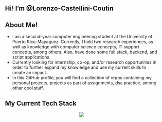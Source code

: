 ## Hi! I’m @Lorenzo-Castellini-Coutin 
## About Me!
- I am a second-year computer engineering student at the University of Puerto Rico-Mayaguez. Currently, I hold two research experiences, as well as knowledge with computer science concepts, IT support concepts, among others. Also, have done some full stack, backend, and script applications.
- Currently looking for internship, co-op, and/or research opportunities in order to further expand my knowledge and use my current skills to create an impact.
- In this GitHub profile, you will find a collection of repos containing my personal projects, projects as part of assignments, dsa practice, among other cool stuff.

## My Current Tech Stack
<p align="center">
  <a href="https://skillicons.dev">
    <img src="https://skillicons.dev/icons?i=python,c,cpp,git,azure,docker,flask,github,mysql,postman,vscode&perline=6" />
  </a>
</p>





<!---
Lorenzo-Castellini-Coutin/Lorenzo-Castellini-Coutin is a ✨ special ✨ repository because its `README.md` (this file) appears on your GitHub profile.
You can click the Preview link to take a look at your changes.
--->
